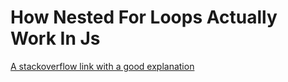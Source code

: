 # How Nested For Loops Actually Work In Js

[A stackoverflow link with a good explanation](https://stackoverflow.com/questions/44476321/comparing-two-arrays-with-nested-for-loops)
